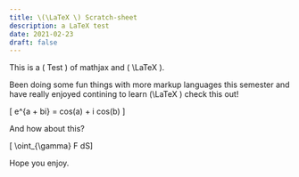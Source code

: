 ```yaml
---
title: \(\LaTeX \) Scratch-sheet
description: a LaTeX test
date: 2021-02-23
draft: false
---
```


<script src="https://polyfill.io/v3/polyfill.min.js?features=es6"></script>
<script id="MathJax-script" async src="https://cdn.jsdelivr.net/npm/mathjax@3/es5/tex-mml-chtml.js"></script>

<!--<body>-->
  This is a \( Test \) of mathjax and \( \LaTeX \).
  
  Been doing some fun things with more markup languages this semester and have really enjoyed contining to learn \(\LaTeX \) check this out!
  
  \[ e^{a + bi} = cos(a) + i cos(b) \]
  
  And how about this?
  
  \[ \oint_{\gamma} F dS\]
<!--<\body>-->
Hope you enjoy.
